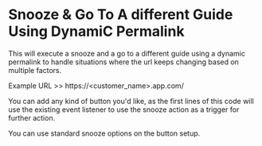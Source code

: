 # Snooze & Go To A different Guide Using DynamiC Permalink

This will execute a snooze and a go to a different guide using a dynamic permalink to handle situations where the url keeps changing based on multiple factors.

Example URL >> https://<customer_name>.app.com/

You can add any kind of button you'd like, as the first lines of this code will use the existing event listener to use the snooze action as a trigger for further action.

You can use standard snooze options on the button setup.
